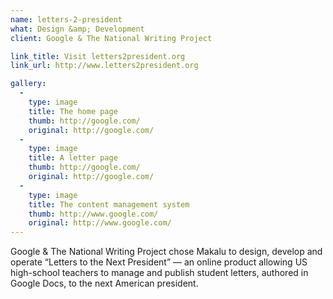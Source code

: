 ```yaml
---
name: letters-2-president
what: Design &amp; Development
client: Google & The National Writing Project

link_title: Visit letters2president.org
link_url: http://www.letters2president.org

gallery:
  -
    type: image
    title: The home page
    thumb: http://google.com/
    original: http://google.com/
  -
    type: image
    title: A letter page
    thumb: http://google.com/
    original: http://google.com/
  -
    type: image
    title: The content management system
    thumb: http://www.google.com/
    original: http://www.google.com/
---
```


Google & The National Writing Project chose Makalu to design, develop and operate “Letters to the Next President” — an online product allowing US high-school teachers to manage and publish student letters, authored in Google Docs, to the next American president.